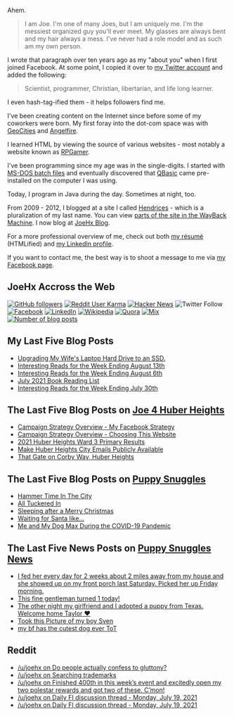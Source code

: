 Ahem.

> I am Joe. I'm one of many Joes, but I am uniquely me. I'm the messiest organized guy you'll ever meet. My glasses are always bent and my hair always a mess. I've never had a role model and as such am my own person.

I wrote that paragraph over ten years ago as my "about you" when I first joined Facebook. At some point, I copied it over to [my Twitter account](https://twitter.com/JoeHxBlog) and added the following:

> Scientist, programmer, Christian, libertarian, and life long learner.

I even hash-tag-ified them - it helps followers find me.

I've been creating content on the Internet since before some of my coworkers were born. My first foray into the dot-com space was with [GeoCities](https://en.wikipedia.org/wiki/Yahoo!_GeoCities) and [Angelfire](https://en.wikipedia.org/wiki/Angelfire).

I learned HTML by viewing the source of various websites - most notably a website known as [RPGamer](https://rpgamer.com/).

I've been programming since my age was in the single-digits. I started with [MS-DOS batch files](https://en.wikipedia.org/wiki/Batch_file) and eventually discovered that [QBasic](https://en.wikipedia.org/wiki/QBasic) came pre-installed on the computer I was using.

Today, I program in Java during the day. Sometimes at night, too.

From 2009 - 2012, I blogged at a site I called [Hendrices](https://www.facebook.com/Hendricescom/) - which is a pluralization of my last name. You can view [parts of the site in the WayBack Machine](https://web.archive.org/web/20090731115109/http://www.hendrices.com/). I now blog at [JoeHx Blog](https://www.joehxblog.com/).

For a more professional overview of me, check out both [my r&eacute;sum&eacute;](https://www.joehxblog.com/resume/) (HTMLified) and [my LinkedIn profile](https://www.linkedin.com/in/joehx/).

If you want to contact me, the best way is to shoot a message to me via [my Facebook page](https://www.facebook.com/JoeHxBlog/).

## JoeHx Accross the Web

[![GitHub followers](https://img.shields.io/github/followers/hendrixjoseph?label=GitHub&style=for-the-badge&logo=github)](https://github.com/hendrixjoseph)
[![Reddit User Karma](https://img.shields.io/reddit/user-karma/combined/joehx?label=Reddit&style=for-the-badge&logo=reddit)](https://www.reddit.com/user/joehx/)
[![Hacker News](https://img.shields.io/badge/dynamic/json?label=hacker+news&query=%24.karma&url=https%3A%2F%2Fhacker-news.firebaseio.com%2Fv0%2Fuser%2Fjoehx2.json&color=ff6600&style=for-the-badge&logo=y-combinator)](https://news.ycombinator.com/user?id=joehx2)
![Twitter Follow](https://img.shields.io/twitter/follow/JoeHxBlog?label=Twitter&style=for-the-badge&logo=twitter&color=1da1f2)
[![Facebook](https://img.shields.io/static/v1?label=FACEBOOK&message=137%20LIKES&color=3b5998&style=for-the-badge&logo=facebook)](https://www.facebook.com/JoeHxBlog)
[![LinkedIn](https://img.shields.io/static/v1?label=linkedin&message=193%20connections&color=2867b2&style=for-the-badge&logo=linkedin)](https://www.linkedin.com/in/joehx)
[![Wikipedia](https://img.shields.io/badge/dynamic/xml?label=wikipedia&query=%2F%2F%2A%5B%40id%3D%22general-stats%22%5D%2Fdiv%2Fdiv%2Fdiv%5B1%5D%2Ftable%2Ftbody%2Ftr%5B11%5D%2Ftd%5B2%5D%2Fstrong&suffix=%20edits&url=https%3A%2F%2Fxtools.wmflabs.org%2Fec%2Fen.wikipedia.org%2FHendrixjoseph&style=for-the-badge&logo=wikipedia&color=9f9f9f)](https://en.wikipedia.org/wiki/User:Hendrixjoseph)
[![Quora](https://img.shields.io/static/v1?label=quora&message=110%20followers&color=b92b27&style=for-the-badge&logo=quora&logoColor=b92b27)](https://www.quora.com/profile/Joseph-Hendrix)
[![Mix](https://img.shields.io/static/v1?label=mix&message=14k%20followers&color=ff8126&style=for-the-badge&logo=mix&logoColor=ff8126)](https://mix.com/joehx)
[![Number of blog posts](https://img.shields.io/endpoint?style=for-the-badge&url=https%3A%2F%2Fwww.joehxblog.com%2Fdata%2Fnumposts.json)](https://www.joehxblog.com/)

## My Last Five Blog Posts

<!-- JOEHXBLOG:START -->
- [Upgrading My Wife's Laptop Hard Drive to an SSD.](https://www.joehxblog.com/upgrading-a-laptop-to-an-ssd/)
- [Interesting Reads for the Week Ending August 13th](https://www.joehxblog.com/august-13-2021-interesting-reads/)
- [Interesting Reads for the Week Ending August 6th](https://www.joehxblog.com/august-6-2021-interesting-reads/)
- [July 2021 Book Reading List](https://www.joehxblog.com/july-2021-book-reading-list/)
- [Interesting Reads for the Week Ending July 30th](https://www.joehxblog.com/july-30-2021-interesting-reads/)
<!-- JOEHXBLOG:END -->

## The Last Five Blog Posts on [Joe 4 Huber Heights](https://www.joe4huberheights.com/)

<!-- JOE4HUBERHEIGHTS:START -->
- [Campaign Strategy Overview - My Facebook Strategy](https://www.joe4huberheights.com/my-facebook-strategy/)
- [Campaign Strategy Overview - Choosing This Website](https://www.joe4huberheights.com/choosing-this-website/)
- [2021 Huber Heights Ward 3 Primary Results](https://www.joe4huberheights.com/2021-huber-heights-primary-results/)
- [Make Huber Heights City Emails Publicly Available](https://www.joe4huberheights.com/make-huber-heights-city-emails-publicly-available/)
- [That Gate on Corby Way, Huber Heights](https://www.joe4huberheights.com/that-gate-on-corby-way/)
<!-- JOE4HUBERHEIGHTS:END -->

## The Last Five Blog Posts on [Puppy Snuggles](https://www.puppy-snuggles.com/)

<!-- PUPPY-SNUGGLES:START -->
- [Hammer Time In The City](https://www.puppy-snuggles.com/blog/hammer-time-in-the-city/)
- [All Tuckered In](https://www.puppy-snuggles.com/blog/all-tuckered-in/)
- [Sleeping after a Merry Christmas](https://www.puppy-snuggles.com/blog/sleeping-after-a-merry-christmas/)
- [Waiting for Santa like...](https://www.puppy-snuggles.com/blog/waiting-for-santa-like/)
- [Me and My Dog Max During the COVID-19 Pandemic](https://www.puppy-snuggles.com/blog/me-and-my-dog-max-during-the-covid-19-pandemic/)
<!-- PUPPY-SNUGGLES:END -->

## The Last Five News Posts on [Puppy Snuggles News](https://news.puppy-snuggles.com/)

<!-- PUPPY-SNUGGLES-NEWS:START -->
- [I fed her every day for 2 weeks about 2 miles away from my house and she showed up on my front porch last Saturday. Picked her up Friday morning.](https://news.puppy-snuggles.com/7364887/i-fed-her-every-day-for-2-weeks-about-2-miles-away-from-my-house-and-she-showed-up-on-my-front-porch-last-saturday-picked-her-up-friday-morning)
- [This fine gentleman turned 1 today!](https://news.puppy-snuggles.com/8436673/this-fine-gentleman-turned-1-today)
- [The other night my girlfriend and I adopted a puppy from Texas. Welcome home Taylor ❤️](https://news.puppy-snuggles.com/5756965/the-other-night-my-girlfriend-and-i-adopted-a-puppy-from-texas-welcome-home-taylor)
- [Took this Picture of my boy Sven](https://news.puppy-snuggles.com/7599085/took-this-picture-of-my-boy-sven)
- [my bf has the cutest dog ever ToT](https://news.puppy-snuggles.com/8555293/my-bf-has-the-cutest-dog-ever-tot)
<!-- PUPPY-SNUGGLES-NEWS:END -->

## Reddit

<!-- REDDIT:START -->
- [/u/joehx on Do people actually confess to gluttony?](https://www.reddit.com/r/AskAPriest/comments/p4q6jx/do_people_actually_confess_to_gluttony/h92a94i/)
- [/u/joehx on Searching trademarks](https://www.reddit.com/r/AmazonMerch/comments/oq303b/searching_trademarks/h69o8na/)
- [/u/joehx on Finished 400th in this week’s event and excitedly open my two polestar rewards and got two of these. C’mon!](https://www.reddit.com/r/StarTrekTimelines/comments/onhl9h/finished_400th_in_this_weeks_event_and_excitedly/h5sbr09/)
- [/u/joehx on Daily FI discussion thread - Monday, July 19, 2021](https://www.reddit.com/r/financialindependence/comments/onaahx/daily_fi_discussion_thread_monday_july_19_2021/h5rmnob/)
- [/u/joehx on Daily FI discussion thread - Monday, July 19, 2021](https://www.reddit.com/r/financialindependence/comments/onaahx/daily_fi_discussion_thread_monday_july_19_2021/h5rmdcg/)
<!-- REDDIT:END -->
